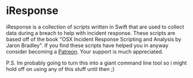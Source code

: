 # iResponse

iResponse is a collection of scripts written in Swift that are used to collect data during a breach to help with incident response. These scripts are based off of the book "OSX Incident Response Scripting and Analysis by Jaron Bradley". If you find these scripts have helped you in anyway consider becoming a [Patreon](https://www.patreon.com/Revenantllc). Your support is much appreciated. 

P.S. Im probably going to turn this into a giant command line tool so i might hold off on using any of this stuff until then ;)
